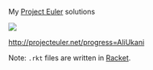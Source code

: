 My [Project Euler](http://projecteuler.net) solutions

![](http://projecteuler.net/profile/AliUkani.png)

http://projecteuler.net/progress=AliUkani


Note: `.rkt` files are written in [Racket](http://racket-lang.org).